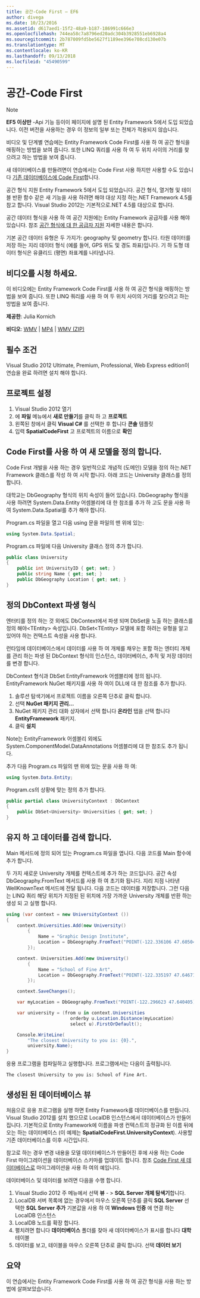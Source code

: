 ```yaml
---
title: 공간-Code First – EF6
author: divega
ms.date: 10/23/2016
ms.assetid: d617aed1-15f2-48a9-b187-186991c666e3
ms.openlocfilehash: 744ea58c7a8796ed20adc304b3928551eb6928a4
ms.sourcegitcommit: 2b787009fd5be5627f1189ee396e708cd130e07b
ms.translationtype: MT
ms.contentlocale: ko-KR
ms.lasthandoff: 09/13/2018
ms.locfileid: "45490599"
---
```

# <a name="spatial---code-first"></a>공간-Code First
> [!NOTE]
> **EF5 이상만** -Api 기능 등이이 페이지에 설명 된 Entity Framework 5에서 도입 되었습니다. 이전 버전을 사용하는 경우 이 정보의 일부 또는 전체가 적용되지 않습니다.

비디오 및 단계별 연습에는 Entity Framework Code First를 사용 하 여 공간 형식을 매핑하는 방법을 보여 줍니다. 또한 LINQ 쿼리를 사용 하 여 두 위치 사이의 거리를 찾으려고 하는 방법을 보여 줍니다.

새 데이터베이스를 만들려면이 연습에서는 Code First 사용 하지만 사용할 수도 있습니다 [기존 데이터베이스에 Code First](~/ef6/modeling/code-first/workflows/existing-database.md)합니다.

공간 형식 지원 Entity Framework 5에서 도입 되었습니다. 공간 형식, 열거형 및 테이블 반환 함수 같은 새 기능을 사용 하려면 해야 대상 지정 하는.NET Framework 4.5를 참고 합니다. Visual Studio 2012는 기본적으로.NET 4.5를 대상으로 합니다.

공간 데이터 형식을 사용 하 여 공간 지원에는 Entity Framework 공급자를 사용 해야 있습니다. 참조 [공간 형식에 대 한 공급자 지원](~/ef6/fundamentals/providers/spatial-support.md) 자세한 내용은 합니다.

기본 공간 데이터 유형은 두 가지가: geography 및 geometry 합니다. 타원 데이터를 저장 하는 지리 데이터 형식 (예를 들어, GPS 위도 및 경도 좌표)입니다. 기 하 도형 데이터 형식은 유클리드 (평면) 좌표계를 나타냅니다.

## <a name="watch-the-video"></a>비디오를 시청 하세요.
이 비디오에는 Entity Framework Code First를 사용 하 여 공간 형식을 매핑하는 방법을 보여 줍니다. 또한 LINQ 쿼리를 사용 하 여 두 위치 사이의 거리를 찾으려고 하는 방법을 보여 줍니다.

**제공한**: Julia Kornich

**비디오**: [WMV](http://download.microsoft.com/download/9/1/3/913EA17E-6F97-41D8-A4FE-805A0D83D26A/HDI-ITPro-MSDN-winvideo-spatialwithcodefirst.wmv) | [MP4](http://download.microsoft.com/download/9/1/3/913EA17E-6F97-41D8-A4FE-805A0D83D26A/HDI-ITPro-MSDN-mp4video-spatialwithcodefirst.m4v) | [WMV (ZIP)](http://download.microsoft.com/download/9/1/3/913EA17E-6F97-41D8-A4FE-805A0D83D26A/HDI-ITPro-MSDN-winvideo-spatialwithcodefirst.zip)

## <a name="pre-requisites"></a>필수 조건

Visual Studio 2012 Ultimate, Premium, Professional, Web Express edition이 연습을 완료 하려면 설치 해야 합니다.

## <a name="set-up-the-project"></a>프로젝트 설정

1.  Visual Studio 2012 열기
2.  에 **파일** 메뉴에서 **새로 만들기**를 클릭 하 고 **프로젝트**
3.  왼쪽된 창에서 클릭 **Visual C\#** 를 선택한 후 합니다 **콘솔** 템플릿
4.  입력 **SpatialCodeFirst** 고 프로젝트의 이름으로 **확인**

## <a name="define-a-new-model-using-code-first"></a>Code First를 사용 하 여 새 모델을 정의 합니다.

Code First 개발을 사용 하는 경우 일반적으로 개념적 (도메인) 모델을 정의 하는.NET Framework 클래스를 작성 하 여 시작 합니다. 아래 코드는 University 클래스를 정의합니다.

대학교는 DbGeography 형식의 위치 속성이 들어 있습니다. DbGeography 형식을 사용 하려면 System.Data.Entity 어셈블리에 대 한 참조를 추가 하 고도 문을 사용 하 여 System.Data.Spatial를 추가 해야 합니다.

Program.cs 파일을 열고 다음 using 문을 파일의 맨 위에 있는:

``` csharp
using System.Data.Spatial;
```

Program.cs 파일에 다음 University 클래스 정의 추가 합니다.

``` csharp
public class University  
{
    public int UniversityID { get; set; }
    public string Name { get; set; }
    public DbGeography Location { get; set; }
}
```

## <a name="define-the-dbcontext-derived-type"></a>정의 DbContext 파생 형식

엔터티를 정의 하는 것 외에도 DbContext에서 파생 되며 DbSet을 노출 하는 클래스를 정의 해야&lt;TEntity&gt; 속성입니다. DbSet&lt;TEntity&gt; 모델에 포함 하려는 유형을 알고 있어야 하는 컨텍스트 속성을 사용 합니다.

런타임에 데이터베이스에서 데이터를 사용 하 여 개체를 채우는 포함 하는 엔터티 개체를 관리 하는 파생 된 DbContext 형식의 인스턴스, 데이터베이스, 추적 및 저장 데이터를 변경 합니다.

DbContext 형식과 DbSet EntityFramework 어셈블리에 정의 됩니다. EntityFramework NuGet 패키지를 사용 하 여이 DLL에 대 한 참조를 추가 합니다.

1.  솔루션 탐색기에서 프로젝트 이름을 오른쪽 단추로 클릭 합니다.
2.  선택 **NuGet 패키지 관리...**
3.  NuGet 패키지 관리 대화 상자에서 선택 합니다 **온라인** 탭을 선택 합니다 **EntityFramework** 패키지.
4.  클릭 **설치**

Note는 EntityFramework 어셈블리 외에도 System.ComponentModel.DataAnnotations 어셈블리에 대 한 참조도 추가 됩니다.

추가 다음 Program.cs 파일의 맨 위에 있는 문을 사용 하 여:

``` csharp
using System.Data.Entity;
```

Program.cs의 상황에 맞는 정의 추가 합니다. 

``` csharp
public partial class UniversityContext : DbContext
{
    public DbSet<University> Universities { get; set; }
}
```

## <a name="persist-and-retrieve-data"></a>유지 하 고 데이터를 검색 합니다.

Main 메서드에 정의 되어 있는 Program.cs 파일을 엽니다. 다음 코드를 Main 함수에 추가 합니다.

두 가지 새로운 University 개체를 컨텍스트에 추가 하는 코드입니다. 공간 속성 DbGeography.FromText 메서드를 사용 하 여 초기화 됩니다. 지리 지점 나타낸 WellKnownText 메서드에 전달 됩니다. 다음 코드는 데이터를 저장합니다. 그런 다음는 LINQ 쿼리 해당 위치가 지정된 된 위치에 가장 가까운 University 개체를 반환 하는 생성 되 고 실행 합니다.

``` csharp
using (var context = new UniversityContext ())
{
    context.Universities.Add(new University()
        {
            Name = "Graphic Design Institute",
            Location = DbGeography.FromText("POINT(-122.336106 47.605049)"),
        });

    context. Universities.Add(new University()
        {
            Name = "School of Fine Art",
            Location = DbGeography.FromText("POINT(-122.335197 47.646711)"),
        });

    context.SaveChanges();

    var myLocation = DbGeography.FromText("POINT(-122.296623 47.640405)");

    var university = (from u in context.Universities
                        orderby u.Location.Distance(myLocation)
                        select u).FirstOrDefault();

    Console.WriteLine(
        "The closest University to you is: {0}.",
        university.Name);
}
```

응용 프로그램을 컴파일하고 실행합니다. 프로그램에서는 다음이 출력됩니다.

```
The closest University to you is: School of Fine Art.
```

## <a name="view-the-generated-database"></a>생성된 된 데이터베이스 뷰

처음으로 응용 프로그램을 실행 하면 Entity Framework를 데이터베이스를 만듭니다. Visual Studio 2012를 설치 했으므로 LocalDB 인스턴스에서 데이터베이스가 만들어집니다. 기본적으로 Entity Framework에 이름을 파생 컨텍스트의 정규화 된 이름 뒤에 오는 하는 데이터베이스 (이 예제는 **SpatialCodeFirst.UniversityContext**). 사용할 기존 데이터베이스를 이후 시간입니다.  

참고로 하는 경우 변경 내용을 모델 데이터베이스가 만들어진 후에 사용 하는 Code First 마이그레이션을 데이터베이스 스키마를 업데이트 합니다. 참조 [Code First 새 데이터베이스로](~/ef6/modeling/code-first/workflows/new-database.md) 마이그레이션을 사용 하 여의 예입니다.

데이터베이스 및 데이터를 보려면 다음을 수행 합니다.

1.  Visual Studio 2012 주 메뉴에서 선택 **뷰**  - &gt; **SQL Server 개체 탐색기**합니다.
2.  LocalDB 서버 목록에 없는 경우에서 마우스 오른쪽 단추를 클릭 **SQL Server** 선택한 **SQL Server 추가** 기본값을 사용 하 여 **Windows 인증** 에 연결 하는 LocalDB 인스턴스
3.  LocalDB 노드를 확장 합니다.
4.  펼치려면 합니다 **데이터베이스** 폴더를 찾아 새 데이터베이스가 표시를 합니다 **대학** 테이블
5.  데이터를 보고, 테이블을 마우스 오른쪽 단추로 클릭 합니다. 선택 **데이터 보기**

## <a name="summary"></a>요약

이 연습에서는 Entity Framework Code First를 사용 하 여 공간 형식을 사용 하는 방법에 살펴보았습니다. 
